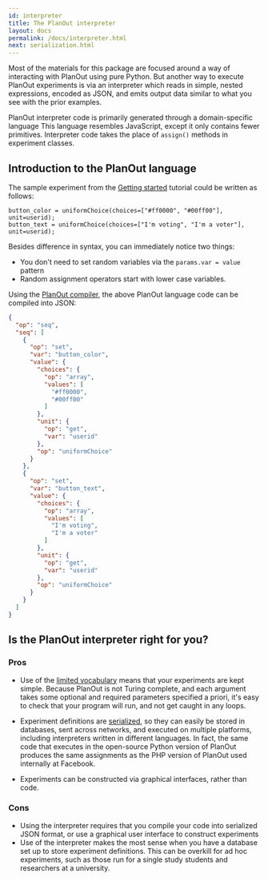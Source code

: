 ```yaml
---
id: interpreter
title: The PlanOut interpreter
layout: docs
permalink: /docs/interpreter.html
next: serialization.html
---
```


Most of the materials for this package are focused around a way of interacting
with PlanOut using pure Python.  But another way to execute PlanOut experiments
is via an interpreter which reads in simple, nested expressions, encoded as
JSON, and emits output data similar to what you see with the prior examples.

PlanOut interpreter code is primarily generated through a domain-specific language
This language resembles JavaScript, except it only contains fewer primitives.
Interpreter code takes the place of `assign()` methods in experiment classes.

## Introduction to the PlanOut language
The sample experiment from the [Getting started](getting-started.html)
tutorial could be written as follows:

```
button_color = uniformChoice(choices=["#ff0000", "#00ff00"], unit=userid);
button_text = uniformChoice(choices=["I'm voting", "I'm a voter"], unit=userid);
```

Besides difference in syntax, you can immediately notice two things:

 * You don't need to set random variables via the `params.var = value` pattern
 * Random assignment operators start with lower case variables.


Using the [PlanOut compiler](http://facebook.github.io/planout/demo/planout-compiler.html),
the above PlanOut language code can be compiled into JSON:

```json
{
  "op": "seq",
  "seq": [
    {
      "op": "set",
      "var": "button_color",
      "value": {
        "choices": {
          "op": "array",
          "values": [
            "#ff0000",
            "#00ff00"
          ]
        },
        "unit": {
          "op": "get",
          "var": "userid"
        },
        "op": "uniformChoice"
      }
    },
    {
      "op": "set",
      "var": "button_text",
      "value": {
        "choices": {
          "op": "array",
          "values": [
            "I'm voting",
            "I'm a voter"
          ]
        },
        "unit": {
          "op": "get",
          "var": "userid"
        },
        "op": "uniformChoice"
      }
    }
  ]
}
```

## Is the PlanOut interpreter right for you?
### Pros
 - Use of the [limited vocabulary](planout-language.html) means that your experiments are kept simple.
  Because PlanOut is not Turing complete, and each argument takes some optional
  and required parameters specified a priori, it's easy to check that your
  program will run, and not get caught in any loops.

 - Experiment definitions are [serialized](serialization.html),
  so they can easily be stored in databases, sent across networks, and executed
  on multiple platforms, including
  interpreters written in different languages. In fact, the same code that
  executes in the open-source Python version of PlanOut produces the same
  assignments as the PHP version of PlanOut used internally at Facebook.

 - Experiments can be constructed via graphical interfaces, rather than code.


### Cons
 - Using the interpreter requires that you compile your code into
 serialized JSON format, or use a graphical user interface to construct
 experiments
 - Use of the interpreter makes the most sense when you have a database set up
 to store experiment definitions. This can be overkill for ad hoc experiments,
 such as those run for a single study students and researchers at a university.
